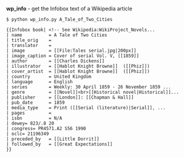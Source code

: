 **wp_info** - get the Infobox text of a Wikipedia article

    $ python wp_info.py A_Tale_of_Two_Cities

    {{Infobox book| <!-- See Wikipedia:WikiProject_Novels...
    | name          = A Tale of Two Cities
    | title_orig    =
    | translator    =
    | image         = [[File:Tales serial.jpg|200px]]
    | image_caption = Cover of serial Vol. V, [[1859]]
    | author        = [[Charles Dickens]]
    | illustrator   = [[Hablot Knight Browne]]  ([[Phiz]])
    | cover_artist  = [[Hablot Knight Browne]]  ([[Phiz]])
    | country       = United Kingdom
    | language      = English
    | series        = Weekly: 30 April 1859 - 26 November 1859 ...
    | genre         = [[Novel]]<br>[[Historical novel|Historical]]...
    | publisher     = [[London]]: [[Chapman & Hall]]
    | pub_date      = 1859
    | media_type    = Print ([[Serial (literature)|Serial]], ...
    | pages         =
    | isbn          = N/A
    | dewey= 823/.8 20
    | congress= PR4571.A2 S56 1990
    | oclc= 21196349
    | preceded_by   = [[Little Dorrit]]
    | followed_by   = [[Great Expectations]]
    }}
